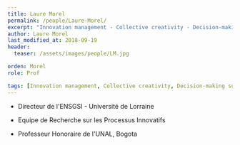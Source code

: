 ```yaml
---
title: Laure Morel
permalink: /people/Laure-Morel/
excerpt: "Innovation management - Collective creativity - Decision-making support"
author: Laure Morel
last_modified_at: 2018-09-19
header:
  teaser: /assets/images/people/LM.jpg

orden: Morel
role: Prof

tags: [Innovation management, Collective creativity, Decision-making support]
---
```


+ Directeur de l'ENSGSI - Université de Lorraine  

+ Equipe de Recherche sur les Processus Innovatifs  

+ Professeur Honoraire de l'UNAL, Bogota  
